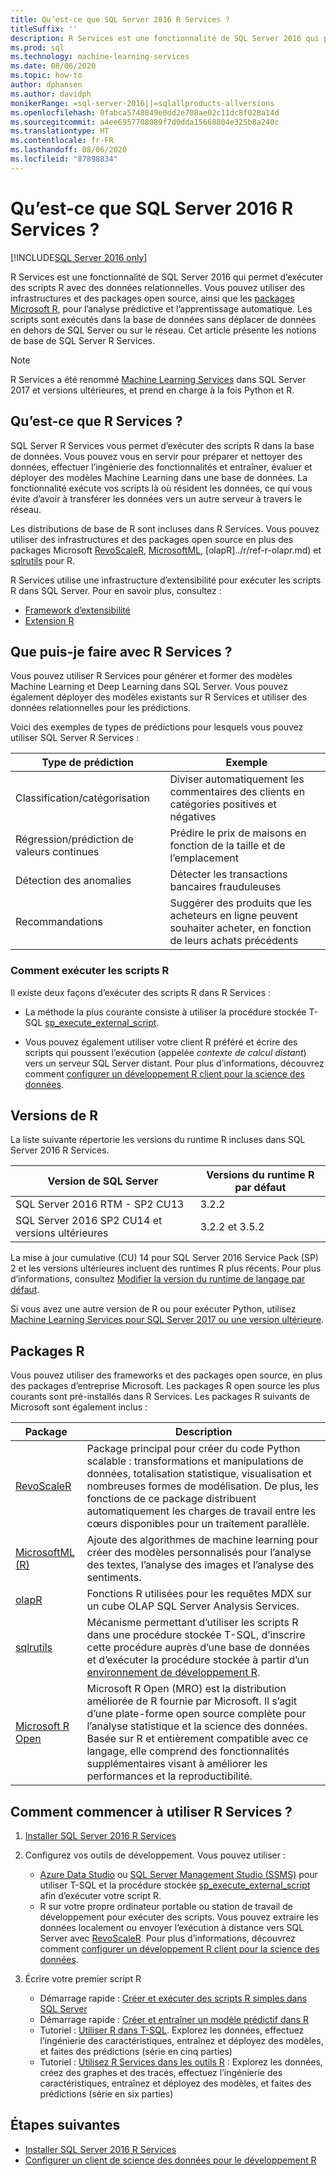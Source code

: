 ```yaml
---
title: Qu’est-ce que SQL Server 2016 R Services ?
titleSuffix: ''
description: R Services est une fonctionnalité de SQL Server 2016 qui permet d’exécuter des scripts R avec des données relationnelles. Vous pouvez utiliser des infrastructures et des packages open source, ainsi que les packages Microsoft R, pour l’analyse prédictive et l’apprentissage automatique. Les scripts sont exécutés dans la base de données sans déplacer de données en dehors de SQL Server ou sur le réseau. Cet article présente les notions de base de SQL Server R Services.
ms.prod: sql
ms.technology: machine-learning-services
ms.date: 08/06/2020
ms.topic: how-to
author: dphansen
ms.author: davidph
monikerRange: =sql-server-2016||=sqlallproducts-allversions
ms.openlocfilehash: 0fabca5748849e0dd2e708ae02c11dc8f028a14d
ms.sourcegitcommit: a4ee6957708089f7d0dda15668804e325b8a240c
ms.translationtype: HT
ms.contentlocale: fr-FR
ms.lasthandoff: 08/06/2020
ms.locfileid: "87898834"
---
```

# <a name="what-is-sql-server-2016-r-services"></a>Qu’est-ce que SQL Server 2016 R Services ?

[!INCLUDE[SQL Server 2016 only](../../includes/applies-to-version/sqlserver2016-only.md)]

R Services est une fonctionnalité de SQL Server 2016 qui permet d’exécuter des scripts R avec des données relationnelles. Vous pouvez utiliser des infrastructures et des packages open source, ainsi que les [packages Microsoft R](#packages), pour l’analyse prédictive et l’apprentissage automatique. Les scripts sont exécutés dans la base de données sans déplacer de données en dehors de SQL Server ou sur le réseau. Cet article présente les notions de base de SQL Server R Services.

> [!Note]
> R Services a été renommé [Machine Learning Services](../sql-server-machine-learning-services.md) dans SQL Server 2017 et versions ultérieures, et prend en charge à la fois Python et R.

## <a name="what-is-r-services"></a>Qu’est-ce que R Services ?

SQL Server R Services vous permet d’exécuter des scripts R dans la base de données. Vous pouvez vous en servir pour préparer et nettoyer des données, effectuer l’ingénierie des fonctionnalités et entraîner, évaluer et déployer des modèles Machine Learning dans une base de données. La fonctionnalité exécute vos scripts là où résident les données, ce qui vous évite d’avoir à transférer les données vers un autre serveur à travers le réseau.

Les distributions de base de R sont incluses dans R Services. Vous pouvez utiliser des infrastructures et des packages open source en plus des packages Microsoft [RevoScaleR](../r/ref-r-revoscaler.md), [MicrosoftML](../r/ref-r-microsoftml.md), [olapR]../r/ref-r-olapr.md) et [sqlrutils](../r/ref-r-sqlrutils.md) pour R.

R Services utilise une infrastructure d’extensibilité pour exécuter les scripts R dans SQL Server. Pour en savoir plus, consultez :

+ [Framework d’extensibilité](../concepts/extensibility-framework.md)
+ [Extension R](../concepts/extension-r.md)

## <a name="what-can-i-do-with-r-services"></a>Que puis-je faire avec R Services ?

Vous pouvez utiliser R Services pour générer et former des modèles Machine Learning et Deep Learning dans SQL Server. Vous pouvez également déployer des modèles existants sur R Services et utiliser des données relationnelles pour les prédictions.

Voici des exemples de types de prédictions pour lesquels vous pouvez utiliser SQL Server R Services :

|Type de prédiction| Exemple|
|-|-|
|Classification/catégorisation|Diviser automatiquement les commentaires des clients en catégories positives et négatives|
|Régression/prédiction de valeurs continues|Prédire le prix de maisons en fonction de la taille et de l’emplacement|
|Détection des anomalies|Détecter les transactions bancaires frauduleuses |
|Recommandations|Suggérer des produits que les acheteurs en ligne peuvent souhaiter acheter, en fonction de leurs achats précédents|

### <a name="how-to-execute-r-scripts"></a>Comment exécuter les scripts R

Il existe deux façons d’exécuter des scripts R dans R Services :

+ La méthode la plus courante consiste à utiliser la procédure stockée T-SQL [sp_execute_external_script](../../relational-databases/system-stored-procedures/sp-execute-external-script-transact-sql.md).

+ Vous pouvez également utiliser votre client R préféré et écrire des scripts qui poussent l’exécution (appelée *contexte de calcul distant*) vers un serveur SQL Server distant. Pour plus d’informations, découvrez comment [configurer un développement R client pour la science des données](../r/set-up-a-data-science-client.md).

<a name="version"></a>

## <a name="r-versions"></a>Versions de R

La liste suivante répertorie les versions du runtime R incluses dans SQL Server 2016 R Services.

Version de SQL Server | Versions du runtime R par défaut |
|-|-|
| SQL Server 2016 RTM - SP2 CU13 | 3.2.2 |
| SQL Server 2016 SP2 CU14 et versions ultérieures | 3.2.2 et 3.5.2 |

La mise à jour cumulative (CU) 14 pour SQL Server 2016 Service Pack (SP) 2 et les versions ultérieures incluent des runtimes R plus récents. Pour plus d’informations, consultez [Modifier la version du runtime de langage par défaut](../install/change-default-language-runtime-version.md).

Si vous avez une autre version de R ou pour exécuter Python, utilisez [Machine Learning Services pour SQL Server 2017 ou une version ultérieure](../sql-server-machine-learning-services.md).

<a name="packages"></a>

## <a name="r-packages"></a>Packages R

Vous pouvez utiliser des frameworks et des packages open source, en plus des packages d’entreprise Microsoft. Les packages R open source les plus courants sont pré-installés dans R Services. Les packages R suivants de Microsoft sont également inclus :

| Package | Description |
|-|-|
| [RevoScaleR](../r/ref-r-revoscaler.md) | Package principal pour créer du code Python scalable : transformations et manipulations de données, totalisation statistique, visualisation et nombreuses formes de modélisation. De plus, les fonctions de ce package distribuent automatiquement les charges de travail entre les cœurs disponibles pour un traitement parallèle. |
| [MicrosoftML (R)](../r/ref-r-microsoftml.md) | Ajoute des algorithmes de machine learning pour créer des modèles personnalisés pour l’analyse des textes, l’analyse des images et l’analyse des sentiments. |
| [olapR](../r/ref-r-olapr.md) | Fonctions R utilisées pour les requêtes MDX sur un cube OLAP SQL Server Analysis Services. |
| [sqlrutils](../r/ref-r-sqlrutils.md) | Mécanisme permettant d’utiliser les scripts R dans une procédure stockée T-SQL, d’inscrire cette procédure auprès d’une base de données et d’exécuter la procédure stockée à partir d’un [environnement de développement R](../r/set-up-a-data-science-client.md). |
| [Microsoft R Open](https://mran.microsoft.com/rro) | Microsoft R Open (MRO) est la distribution améliorée de R fournie par Microsoft. Il s’agit d’une plate-forme open source complète pour l’analyse statistique et la science des données. Basée sur R et entièrement compatible avec ce langage, elle comprend des fonctionnalités supplémentaires visant à améliorer les performances et la reproductibilité. |

## <a name="how-do-i-get-started-with-rservices"></a>Comment commencer à utiliser R Services ?

1. [Installer SQL Server 2016 R Services](../install/sql-r-services-windows-install.md)

1. Configurez vos outils de développement. Vous pouvez utiliser :

    + [Azure Data Studio](../../azure-data-studio/what-is.md) ou [SQL Server Management Studio (SSMS)](../../ssms/sql-server-management-studio-ssms.md) pour utiliser T-SQL et la procédure stockée [sp_execute_external_script](../../relational-databases/system-stored-procedures/sp-execute-external-script-transact-sql.md) afin d’exécuter votre script R.
    + R sur votre propre ordinateur portable ou station de travail de développement pour exécuter des scripts. Vous pouvez extraire les données localement ou envoyer l’exécution à distance vers SQL Server avec [RevoScaleR](../r/ref-r-revoscaler.md). Pour plus d’informations, découvrez comment [configurer un développement R client pour la science des données](../r/set-up-a-data-science-client.md).

1. Écrire votre premier script R

    + Démarrage rapide : [Créer et exécuter des scripts R simples dans SQL Server](../tutorials/quickstart-r-create-script.md)
    + Démarrage rapide : [Créer et entraîner un modèle prédictif dans R](../tutorials/quickstart-r-train-score-model.md)
    + Tutoriel : [Utiliser R dans T-SQL](../tutorials/r-taxi-classification-introduction.md). Explorez les données, effectuez l’ingénierie des caractéristiques, entraînez et déployez des modèles, et faites des prédictions (série en cinq parties)
    + Tutoriel : [Utilisez R Services dans les outils R](../tutorials/walkthrough-data-science-end-to-end-walkthrough.md) : Explorez les données, créez des graphes et des tracés, effectuez l’ingénierie des caractéristiques, entraînez et déployez des modèles, et faites des prédictions (série en six parties)

## <a name="next-steps"></a>Étapes suivantes

+ [Installer SQL Server 2016 R Services](../install/sql-r-services-windows-install.md)
+ [Configurer un client de science des données pour le développement R](../r/set-up-a-data-science-client.md)